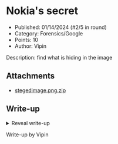 # Nokia's secret

- Published: 01/14/2024 (#2/5 in round)
- Category: Forensics/Google
- Points: 10
- Author: Vipin

Description: find what is hiding in the image

## Attachments

- [stegedimage.png.zip](stegedimage.png.zip)

## Write-up

<details>
<summary>Reveal write-up</summary>

Using zsteg, we find a google drive link. Inside the google drive link there is a txt file which has text encrypted in
ATBASH. Once decrypted we need to find the CVE associated to get the flag.

Flag: csd{CVE-2023-37192}

</details>

Write-up by Vipin

